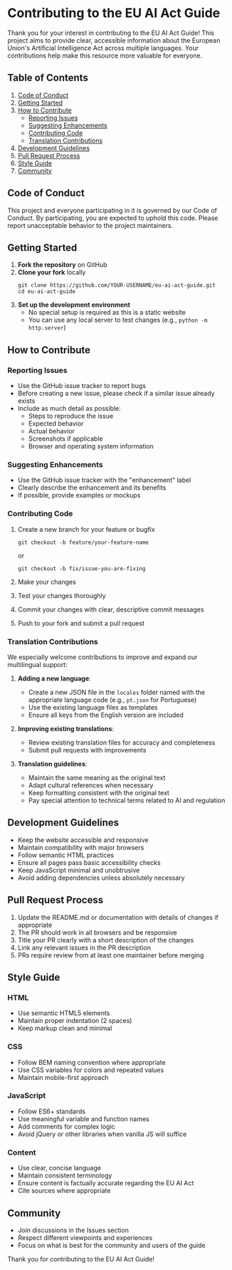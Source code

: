 # Contributing to the EU AI Act Guide

Thank you for your interest in contributing to the EU AI Act Guide! This project aims to provide clear, accessible information about the European Union's Artificial Intelligence Act across multiple languages. Your contributions help make this resource more valuable for everyone.

## Table of Contents

1. [Code of Conduct](#code-of-conduct)
2. [Getting Started](#getting-started)
3. [How to Contribute](#how-to-contribute)
   - [Reporting Issues](#reporting-issues)
   - [Suggesting Enhancements](#suggesting-enhancements)
   - [Contributing Code](#contributing-code)
   - [Translation Contributions](#translation-contributions)
4. [Development Guidelines](#development-guidelines)
5. [Pull Request Process](#pull-request-process)
6. [Style Guide](#style-guide)
7. [Community](#community)

## Code of Conduct

This project and everyone participating in it is governed by our Code of Conduct. By participating, you are expected to uphold this code. Please report unacceptable behavior to the project maintainers.

## Getting Started

1. **Fork the repository** on GitHub
2. **Clone your fork** locally
   ```
   git clone https://github.com/YOUR-USERNAME/eu-ai-act-guide.git
   cd eu-ai-act-guide
   ```
3. **Set up the development environment**
   - No special setup is required as this is a static website
   - You can use any local server to test changes (e.g., `python -m http.server`)

## How to Contribute

### Reporting Issues

- Use the GitHub issue tracker to report bugs
- Before creating a new issue, please check if a similar issue already exists
- Include as much detail as possible:
  - Steps to reproduce the issue
  - Expected behavior
  - Actual behavior
  - Screenshots if applicable
  - Browser and operating system information

### Suggesting Enhancements

- Use the GitHub issue tracker with the "enhancement" label
- Clearly describe the enhancement and its benefits
- If possible, provide examples or mockups

### Contributing Code

1. Create a new branch for your feature or bugfix
   ```
   git checkout -b feature/your-feature-name
   ```
   or
   ```
   git checkout -b fix/issue-you-are-fixing
   ```

2. Make your changes
3. Test your changes thoroughly
4. Commit your changes with clear, descriptive commit messages
5. Push to your fork and submit a pull request

### Translation Contributions

We especially welcome contributions to improve and expand our multilingual support:

1. **Adding a new language**:
   - Create a new JSON file in the `locales` folder named with the appropriate language code (e.g., `pt.json` for Portuguese)
   - Use the existing language files as templates
   - Ensure all keys from the English version are included

2. **Improving existing translations**:
   - Review existing translation files for accuracy and completeness
   - Submit pull requests with improvements

3. **Translation guidelines**:
   - Maintain the same meaning as the original text
   - Adapt cultural references when necessary
   - Keep formatting consistent with the original text
   - Pay special attention to technical terms related to AI and regulation

## Development Guidelines

- Keep the website accessible and responsive
- Maintain compatibility with major browsers
- Follow semantic HTML practices
- Ensure all pages pass basic accessibility checks
- Keep JavaScript minimal and unobtrusive
- Avoid adding dependencies unless absolutely necessary

## Pull Request Process

1. Update the README.md or documentation with details of changes if appropriate
2. The PR should work in all browsers and be responsive
3. Title your PR clearly with a short description of the changes
4. Link any relevant issues in the PR description
5. PRs require review from at least one maintainer before merging

## Style Guide

### HTML
- Use semantic HTML5 elements
- Maintain proper indentation (2 spaces)
- Keep markup clean and minimal

### CSS
- Follow BEM naming convention where appropriate
- Use CSS variables for colors and repeated values
- Maintain mobile-first approach

### JavaScript
- Follow ES6+ standards
- Use meaningful variable and function names
- Add comments for complex logic
- Avoid jQuery or other libraries when vanilla JS will suffice

### Content
- Use clear, concise language
- Maintain consistent terminology
- Ensure content is factually accurate regarding the EU AI Act
- Cite sources where appropriate

## Community

- Join discussions in the Issues section
- Respect different viewpoints and experiences
- Focus on what is best for the community and users of the guide

Thank you for contributing to the EU AI Act Guide!